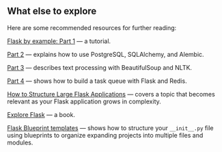 ## What else to explore

Here are some recommended resources for further reading:

[Flask by example: Part 1](https://realpython.com/flask-by-example-part-1-project-setup/) — a tutorial. 

[Part 2](http://www.realpython.com/blog/flask-by-example-part-2-postgres-sqlalchemy-and-alembic/) — explains how to use PostgreSQL, SQLAlchemy, and Alembic. 

[Part 3](https://realpython.com/blog/python/flask-by-example-part-3-text-processing-with-requests-beautifulsoup-nltk/) — describes text processing with BeautifulSoup and NLTK. 

[Part 4](https://realpython.com/blog/python/flask-by-example-implementing-a-redis-task-queue/) — shows how to build a task queue with Flask and Redis.

[How to Structure Large Flask Applications](https://www.digitalocean.com/community/articles/how-to-structure-large-flask-applications) — covers a topic that becomes relevant as your Flask application grows in complexity.

[Explore Flask](https://exploreflask.com/en/latest/) — a book.

[Flask Blueprint templates](http://fewstreet.com/2015/01/16/flask-blueprint-templates.html) — shows how to structure your `__init__.py` file using blueprints to organize expanding projects into multiple files and modules.
